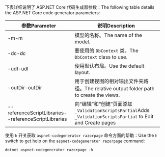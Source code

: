 <a name="codegenerator"></a> <span data-ttu-id="f0b6b-101">下表详细说明了 ASP.NET Core 代码生成器参数：</span><span class="sxs-lookup"><span data-stu-id="f0b6b-101">The following table details the ASP.NET Core code generator parameters:</span></span>

| <span data-ttu-id="f0b6b-102">参数</span><span class="sxs-lookup"><span data-stu-id="f0b6b-102">Parameter</span></span>               | <span data-ttu-id="f0b6b-103">说明</span><span class="sxs-lookup"><span data-stu-id="f0b6b-103">Description</span></span>|
| ----------------- | ------------ |
| <span data-ttu-id="f0b6b-104">-m</span><span class="sxs-lookup"><span data-stu-id="f0b6b-104">-m</span></span>  | <span data-ttu-id="f0b6b-105">模型的名称。</span><span class="sxs-lookup"><span data-stu-id="f0b6b-105">The name of the model.</span></span> |
| <span data-ttu-id="f0b6b-106">-dc</span><span class="sxs-lookup"><span data-stu-id="f0b6b-106">-dc</span></span>  | <span data-ttu-id="f0b6b-107">要使用的 `DbContext` 类。</span><span class="sxs-lookup"><span data-stu-id="f0b6b-107">The `DbContext` class to use.</span></span> |
| <span data-ttu-id="f0b6b-108">-udl</span><span class="sxs-lookup"><span data-stu-id="f0b6b-108">-udl</span></span> | <span data-ttu-id="f0b6b-109">使用默认布局。</span><span class="sxs-lookup"><span data-stu-id="f0b6b-109">Use the default layout.</span></span> |
| <span data-ttu-id="f0b6b-110">-outDir</span><span class="sxs-lookup"><span data-stu-id="f0b6b-110">-outDir</span></span> | <span data-ttu-id="f0b6b-111">用于创建视图的相对输出文件夹路径。</span><span class="sxs-lookup"><span data-stu-id="f0b6b-111">The relative output folder path to create the views.</span></span> |
| <span data-ttu-id="f0b6b-112">--referenceScriptLibraries</span><span class="sxs-lookup"><span data-stu-id="f0b6b-112">--referenceScriptLibraries</span></span> | <span data-ttu-id="f0b6b-113">向“编辑”和“创建”页面添加 `_ValidationScriptsPartial`</span><span class="sxs-lookup"><span data-stu-id="f0b6b-113">Adds `_ValidationScriptsPartial` to Edit and Create pages</span></span> |

<span data-ttu-id="f0b6b-114">使用 `h` 开关获取 `aspnet-codegenerator razorpage` 命令方面的帮助：</span><span class="sxs-lookup"><span data-stu-id="f0b6b-114">Use the `h` switch to get help on the `aspnet-codegenerator razorpage` command:</span></span>

```console
dotnet aspnet-codegenerator razorpage -h
```
